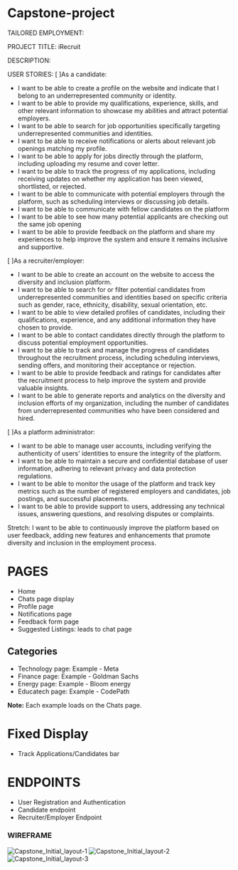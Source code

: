 # Capstone-project

TAILORED EMPLOYMENT:

PROJECT TITLE: iRecruit

DESCRIPTION:



USER STORIES:
[ ]As a candidate:
- I want to be able to create a profile on the website and indicate that I belong to an underrepresented community or identity.
- I want to be able to provide my qualifications, experience, skills, and other relevant information to showcase my abilities and attract potential employers.
- I want to be able to search for job opportunities specifically targeting underrepresented communities and identities.
- I want to be able to receive notifications or alerts about relevant job openings matching my profile.
- I want to be able to apply for jobs directly through the platform, including uploading my resume and cover letter.
- I want to be able to track the progress of my applications, including receiving updates on whether my application has been viewed, shortlisted, or rejected.
- I want to be able to communicate with potential employers through the platform, such as scheduling interviews or discussing job details.
- I want to be able to communicate with fellow candidates on the platform
- I want to be able to see how many potential applicants are checking out the same job opening
- I want to be able to provide feedback on the platform and share my experiences to help improve the system and ensure it remains inclusive and supportive.


[ ]As a recruiter/employer:
- I want to be able to create an account on the website to access the diversity and inclusion platform.
- I want to be able to search for or filter potential candidates from underrepresented communities and identities based on specific criteria such as gender, race, ethnicity, disability, sexual orientation, etc.
- I want to be able to view detailed profiles of candidates, including their qualifications, experience, and any additional information they have chosen to provide.
- I want to be able to contact candidates directly through the platform to discuss potential employment opportunities.
- I want to be able to track and manage the progress of candidates throughout the recruitment process, including scheduling interviews, sending offers, and monitoring their acceptance or rejection.
- I want to be able to provide feedback and ratings for candidates after the recruitment process to help improve the system and provide valuable insights.
- I want to be able to generate reports and analytics on the diversity and inclusion efforts of my organization, including the number of candidates from underrepresented communities who have been considered and hired.

[ ]As a platform administrator:

- I want to be able to manage user accounts, including verifying the authenticity of users' identities to ensure the integrity of the platform.
- I want to be able to maintain a secure and confidential database of user information, adhering to relevant privacy and data protection regulations.
- I want to be able to monitor the usage of the platform and track key metrics such as the number of registered employers and candidates, job postings, and successful placements.
- I want to be able to provide support to users, addressing any technical issues, answering questions, and resolving disputes or complaints.

Stretch: I want to be able to continuously improve the platform based on user feedback, adding new features and enhancements that promote diversity and inclusion in the employment process.

# PAGES

- Home
- Chats page display
- Profile page
- Notifications page
- Feedback form page
- Suggested Listings: leads to chat page

## Categories

- Technology page: Example - Meta
- Finance page: Example - Goldman Sachs
- Energy page: Example - Bloom energy
- Educatech page: Example - CodePath

**Note:** Each example loads on the Chats page.

# Fixed Display

- Track Applications/Candidates bar

# ENDPOINTS

- User Registration and Authentication
- Candidate endpoint
- Recruiter/Employer Endpoint


### WIREFRAME
![Capstone_Initial_layout-1](https://github.com/Henrywis/Capstone-project/assets/105118133/e870c07c-9e59-4fae-a601-1737f9eb6d65)
![Capstone_Initial_layout-2](https://github.com/Henrywis/Capstone-project/assets/105118133/4a0ea00c-f48c-4c94-b35b-f7014d5cbd53)
![Capstone_Initial_layout-3](https://github.com/Henrywis/Capstone-project/assets/105118133/0f071f84-70ac-4164-b61b-4771f0a8d0bc)


